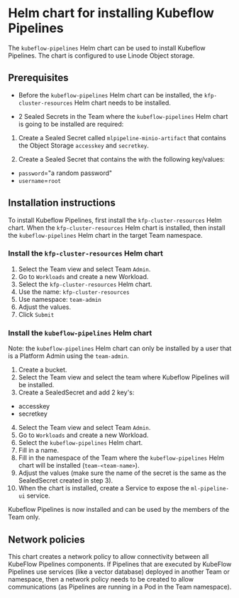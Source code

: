 # Helm chart for installing Kubeflow Pipelines

The `kubeflow-pipelines` Helm chart can be used to install Kubeflow Pipelines. The chart is configured to use Linode Object storage.

## Prerequisites

- Before the `kubeflow-pipelines` Helm chart can be installed, the `kfp-cluster-resources` Helm chart needs to be installed.

- 2 Sealed Secrets in the Team where the `kubeflow-pipelines` Helm chart is going to be installed are required:

1. Create a Sealed Secret called `mlpipeline-minio-artifact` that contains the Object Storage `accesskey` and `secretkey`.

2. Create a Sealed Secret that contains the with the following key/values:

- `password`="a random password"
- `username`=`root`

## Installation instructions

To install Kubeflow Pipelines, first install the `kfp-cluster-resources` Helm chart. When the `kfp-cluster-resources` Helm chart is installed, then install the `kubeflow-pipelines` Helm chart in the target Team namespace.

### Install the `kfp-cluster-resources` Helm chart

1. Select the Team view and select Team `Admin`.
2. Go to `Workloads` and create a new Workload.
3. Select the `kfp-cluster-resources` Helm chart.
4. Use the name: `kfp-cluster-resources`
5. Use namespace: `team-admin`
6. Adjust the values.
7. Click `Submit`

### Install the `kubeflow-pipelines` Helm chart

Note: the `kubeflow-pipelines` Helm chart can only be installed by a user that is a Platform Admin using the `team-admin`.

1. Create a bucket.
2. Select the Team view and select the team where Kubeflow Pipelines will be installed.
3. Create a SealedSecret and add 2 key's:
- accesskey
- secretkey
4. Select the Team view and select Team `Admin`.
5. Go to `Workloads` and create a new Workload.
6. Select the `kubeflow-pipelines` Helm chart.
7. Fill in a name.
8. Fill in the namespace of the Team where the `kubeflow-pipelines` Helm chart will be installed (`team-<team-name>`).
9. Adjust the values (make sure the name of the secret is the same as the SealedSecret created in step 3).
10. When the chart is installed, create a Service to expose the `ml-pipeline-ui` service.

Kubeflow Pipelines is now installed and can be used by the members of the Team only.

## Network policies

This chart creates a network policy to allow connectivity between all KubeFlow Pipelines components. If Pipelines that are executed by KubeFlow Pipelines use services (like a vector database) deployed in another Team or namespace, then a network policy needs to be created to allow communications (as Pipelines are running in a Pod in the Team namespace).

